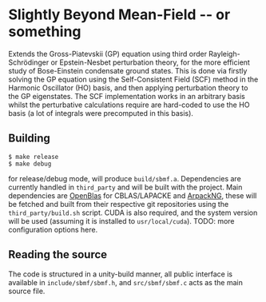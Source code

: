 # Slightly Beyond Mean-Field -- or something

Extends the Gross-Piatevskii (GP) equation using third order Rayleigh-Schrödinger or Epstein-Nesbet perturbation theory, for the more efficient study of Bose-Einstein condensate ground states. This is done via firstly solving the GP equation using the Self-Consistent Field (SCF) method in the Harmonic Oscillator (HO) basis, and then applying perturbation theory to the GP eigenstates. The SCF implementation works in an arbitrary basis whilst the perturbative calculations require are hard-coded to use the HO basis (a lot of integrals were precomputed in this basis).

## Building
```
$ make release
$ make debug
```
for release/debug mode, will produce ```build/sbmf.a```. Dependencies are currently handled in ```third_party``` and will be built with the project. Main dependencies are [OpenBlas](https://github.com/xianyi/openblas) for CBLAS/LAPACKE and [ArpackNG](https://github.com/opencollab/arpack-ng), these will be fetched and built from their respective git repositories using the ```third_party/build.sh``` script. CUDA is also required, and the system version will be used (assuming it is installed to ```usr/local/cuda```). TODO: more configuration options here.

## Reading the source

The code is structured in a unity-build manner, all public interface is available in ```include/sbmf/sbmf.h```, and ```src/sbmf/sbmf.c``` acts as the main source file.
